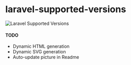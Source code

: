 # laravel-supported-versions

![Laravel Supported Versions](https://cdn.rawgit.com/pravindahal/laravel-supported-versions/master/main-static-2017-02-01.svg)

#### TODO

- Dynamic HTML generation
- Dynamic SVG generation
- Auto-update picture in Readme
